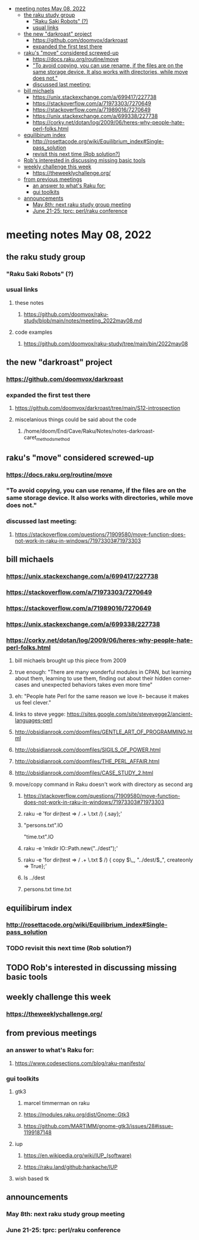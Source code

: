 - [meeting notes May 08, 2022](#org2fc412f)
  - [the raku study group](#org86ff0c9)
    - ["Raku Saki Robots" (?)](#org729ac26)
    - [usual links](#orgd7b3111)
  - [the new "darkroast" project](#org899d6af)
    - [<https://github.com/doomvox/darkroast>](#orgb729c14)
    - [expanded the first test there](#orgbad1dad)
  - [raku's "move" considered screwed-up](#org0d91451)
    - [<https://docs.raku.org/routine/move>](#org36b8e92)
    - ["To avoid copying, you can use rename, if the files are on the same storage device. It also works with directories, while move does not."](#org999428d)
    - [discussed last meeting:](#org0442d6a)
  - [bill michaels](#org842988e)
    - [<https://unix.stackexchange.com/a/699417/227738>](#orgb90567d)
    - [<https://stackoverflow.com/a/71973303/7270649>](#orge02951d)
    - [<https://stackoverflow.com/a/71989016/7270649>](#orge9318f1)
    - [<https://unix.stackexchange.com/a/699338/227738>](#org9da14fd)
    - [<https://corky.net/dotan/log/2009/06/heres-why-people-hate-perl-folks.html>](#orgb66d0b0)
  - [equilibirum index](#org11ae31b)
    - [<http://rosettacode.org/wiki/Equilibrium_index#Single-pass_solution>](#orgddbc2fd)
    - [revisit this next time (Rob solution?)](#org2afec94)
  - [Rob's interested in discussing missing basic tools](#org1b5935f)
  - [weekly challenge this week](#orgfa6345b)
    - [<https://theweeklychallenge.org/>](#org51f45ce)
  - [from previous meetings](#org2fd22cd)
    - [an answer to what's Raku for:](#orga98558a)
    - [gui toolkits](#org891def7)
  - [announcements](#org63abab6)
    - [May 8th: next raku study group meeting](#org3e7dbcd)
    - [June 21-25: tprc: perl/raku conference](#org372f58a)


<a id="org2fc412f"></a>

# meeting notes May 08, 2022


<a id="org86ff0c9"></a>

## the raku study group


<a id="org729ac26"></a>

### "Raku Saki Robots" (?)


<a id="orgd7b3111"></a>

### usual links

1.  these notes

    1.  <https://github.com/doomvox/raku-study/blob/main/notes/meeting_2022may08.md>

2.  code examples

    1.  <https://github.com/doomvox/raku-study/tree/main/bin/2022may08>


<a id="org899d6af"></a>

## the new "darkroast" project


<a id="orgb729c14"></a>

### <https://github.com/doomvox/darkroast>


<a id="orgbad1dad"></a>

### expanded the first test there

1.  <https://github.com/doomvox/darkroast/tree/main/S12-introspection>

2.  miscelanious things could be said about the code

    1.  /home/doom/End/Cave/Raku/Notes/notes-darkroast-caret<sub>methods</sub><sub>method</sub>


<a id="org0d91451"></a>

## raku's "move" considered screwed-up


<a id="org36b8e92"></a>

### <https://docs.raku.org/routine/move>


<a id="org999428d"></a>

### "To avoid copying, you can use rename, if the files are on the same storage device. It also works with directories, while move does not."


<a id="org0442d6a"></a>

### discussed last meeting:

1.  <https://stackoverflow.com/questions/71909580/move-function-does-not-work-in-raku-in-windows/71973303#71973303>


<a id="org842988e"></a>

## bill michaels


<a id="orgb90567d"></a>

### <https://unix.stackexchange.com/a/699417/227738>


<a id="orge02951d"></a>

### <https://stackoverflow.com/a/71973303/7270649>


<a id="orge9318f1"></a>

### <https://stackoverflow.com/a/71989016/7270649>


<a id="org9da14fd"></a>

### <https://unix.stackexchange.com/a/699338/227738>


<a id="orgb66d0b0"></a>

### <https://corky.net/dotan/log/2009/06/heres-why-people-hate-perl-folks.html>

1.  bill michaels brought up this piece from 2009

2.  true enough: "There are many wonderful modules in CPAN, but learning about them, learning to use them, finding out about their hidden corner-cases and unexpected behaviors takes even more time"

3.  eh: "People hate Perl for the same reason we love it&#x2013; because it makes us feel clever."

4.  links to steve yegge: <https://sites.google.com/site/steveyegge2/ancient-languages-perl>

5.  <http://obsidianrook.com/doomfiles/GENTLE_ART_OF_PROGRAMMING.html>

6.  <http://obsidianrook.com/doomfiles/SIGILS_OF_POWER.html>

7.  <http://obsidianrook.com/doomfiles/THE_PERL_AFFAIR.html>

8.  <http://obsidianrook.com/doomfiles/CASE_STUDY_2.html>

9.  move/copy command in Raku doesn't work with directory as second arg

    1.  <https://stackoverflow.com/questions/71909580/move-function-does-not-work-in-raku-in-windows/71973303#71973303>
    
    2.  raku -e 'for dir(test => / .+ \\.txt /) {.say};'
    
    3.  "persons.txt".IO
    
        "time.txt".IO
    
    4.  raku -e 'mkdir IO::Path.new("../dest");'
    
    5.  raku -e 'for dir(test => / .+ \\.txt $ /) { copy $\_, "../dest/$\_", createonly => True};'
    
    6.  ls ../dest
    
    7.  persons.txt time.txt


<a id="org11ae31b"></a>

## equilibirum index


<a id="orgddbc2fd"></a>

### <http://rosettacode.org/wiki/Equilibrium_index#Single-pass_solution>


<a id="org2afec94"></a>

### TODO revisit this next time (Rob solution?)


<a id="org1b5935f"></a>

## TODO Rob's interested in discussing missing basic tools


<a id="orgfa6345b"></a>

## weekly challenge this week


<a id="org51f45ce"></a>

### <https://theweeklychallenge.org/>


<a id="org2fd22cd"></a>

## from previous meetings


<a id="orga98558a"></a>

### an answer to what's Raku for:

1.  <https://www.codesections.com/blog/raku-manifesto/>


<a id="org891def7"></a>

### gui toolkits

1.  gtk3

    1.  marcel timmerman on raku
    
    2.  <https://modules.raku.org/dist/Gnome::Gtk3>
    
    3.  <https://github.com/MARTIMM/gnome-gtk3/issues/28#issue-1199187148>

2.  iup

    1.  <https://en.wikipedia.org/wiki/IUP_(software)>
    
    2.  <https://raku.land/github:hankache/IUP>

3.  wish based tk


<a id="org63abab6"></a>

## announcements


<a id="org3e7dbcd"></a>

### May 8th: next raku study group meeting


<a id="org372f58a"></a>

### June 21-25: tprc: perl/raku conference
